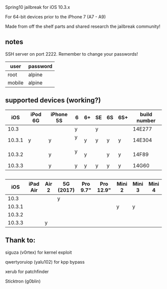 Spring10 jailbreak for iOS 10.3.x

For 64-bit devices prior to the iPhone 7 (A7 - A9)

Made from off the shelf parts and shared research the jailbreak community!






## notes

SSH server on port 2222. Remember to change your passwords!

| user   | password |
| ---    | ---      |
| root   | alpine   |
| mobile | alpine   |


## supported devices (working?) 

| iOS     | iPod 6G | iPhone 5S | 6   | 6+  | SE  | 6S  | 6S+ | build number |
| ---     | ---     | ---       | --- | --- | --- | --- | --- | ------------ |
| 10.3    |         |           | y   |     | y   |     |     | 14E277       |
| 10.3.1  | y       | y         | y   | y   | y   | y   | y   | 14E304       |
| 10.3.2  |         | y         | y   | y   |     | y   | y   | 14F89        |
| 10.3.3  |         | y         | y   | y   | y   | y   | y   | 14G60        |

##  

| iOS     | iPad Air | Air 2 | 5G (2017) | Pro 9.7" | Pro 12.9" | Mini 2 | Mini 3 | Mini 4 |
| ---     | ---      | ---   | ---       | ---      | ---       | ---    | ---    | ---    |
| 10.3    |          |       | y         |          |           |        |        |        |
| 10.3.1  |          |       |           |          |           | y      | y      |        |
| 10.3.2  |          |       |           |          |           |        |        |        |
| 10.3.3  |          | y     |           |          |           |        |        |        |

## Thank to:

siguza (v0rtex) for kernel exploit

qwertyoruiop (yalu102) for kpp bypass 

xerub for patchfinder

Sticktron (g0blin)

##

&nbsp;


&nbsp;



<p align="center"> </p>
